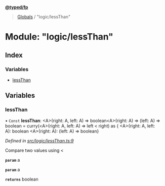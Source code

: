 **[@typed/fp](../README.md)**

> [Globals](../globals.md) / "logic/lessThan"

# Module: "logic/lessThan"

## Index

### Variables

* [lessThan](_logic_lessthan_.md#lessthan)

## Variables

### lessThan

• `Const` **lessThan**: \<A>(right: A, left: A) => boolean\<A>(right: A) => (left: A) => boolean = curry(\<A>(right: A, left: A) => left \< right) as { \<A>(right: A, left: A): boolean \<A>(right: A): (left: A) => boolean}

*Defined in [src/logic/lessThan.ts:9](https://github.com/TylorS/typed-fp/blob/ac98ca1/src/logic/lessThan.ts#L9)*

Compare two values using <

**`param`** a

**`param`** a

**`returns`** boolean
